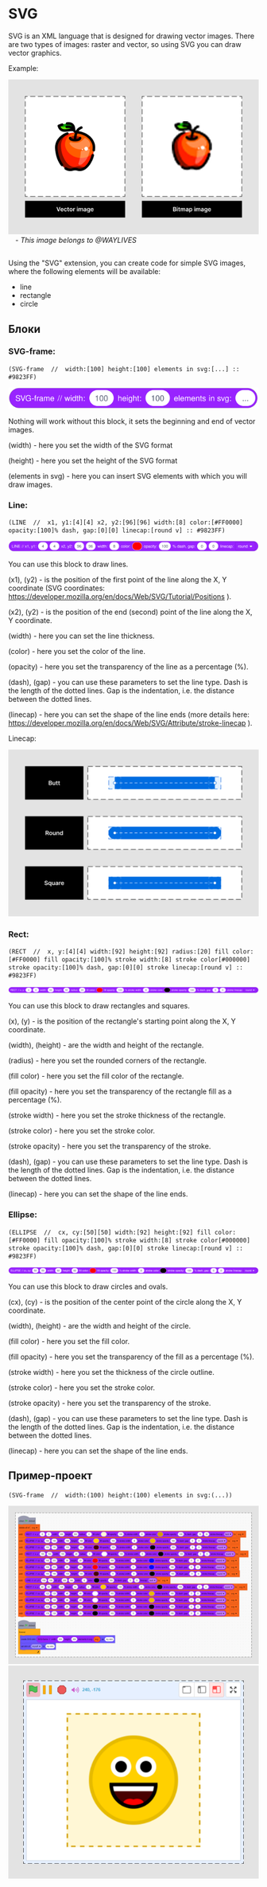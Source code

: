 # SVG

SVG is an XML language that is designed for drawing vector images. There are two types of images: raster and vector, so using SVG you can draw vector graphics.

Example:

<img src="https://github.com/WAYLIVES/my-extensions/blob/main/extensions/SVG/doc/11.png">
&emsp;<i>- This image belongs to @WAYLIVES</i>

##  

Using the "SVG" extension, you can create code for simple SVG images, where the following elements will be available:
- line
- rectangle
- circle

## Блоки
### SVG-frame:
```scratch
(SVG-frame  //  width:[100] height:[100] elements in svg:[...] :: #9823FF)
```
<img src="https://github.com/WAYLIVES/my-extensions/blob/main/extensions/SVG/doc/s1.svg">

Nothing will work without this block, it sets the beginning and end of vector images.

(width) - here you set the width of the SVG format

(height) - here you set the height of the SVG format

(elements in svg) - here you can insert SVG elements with which you will draw images.

### Line:

```scratch
(LINE  //  x1, y1:[4][4] x2, y2:[96][96] width:[8] color:[#FF0000] opacity:[100]% dash, gap:[0][0] linecap:[round v] :: #9823FF)
```
<img src="https://github.com/WAYLIVES/my-extensions/blob/main/extensions/SVG/doc/s2.svg">

You can use this block to draw lines.

(x1), (y2) - is the position of the first point of the line along the X, Y coordinate (SVG coordinates: https://developer.mozilla.org/en/docs/Web/SVG/Tutorial/Positions ).

(x2), (y2) - is the position of the end (second) point of the line along the X, Y coordinate.

(width) - here you can set the line thickness.

(color) - here you set the color of the line.

(opacity) - here you set the transparency of the line as a percentage (%).

(dash), (gap) - you can use these parameters to set the line type. Dash is the length of the dotted lines. Gap is the indentation, i.e. the distance between the dotted lines. 

(linecap) - here you can set the shape of the line ends (more details here: https://developer.mozilla.org/en/docs/Web/SVG/Attribute/stroke-linecap ).

Linecap:

<img src="https://github.com/WAYLIVES/my-extensions/blob/main/extensions/SVG/doc/14.svg">

### Rect:

```scratch
(RECT  //  x, y:[4][4] width:[92] height:[92] radius:[20] fill color:[#FF0000] fill opacity:[100]% stroke width:[8] stroke color[#000000] stroke opacity:[100]% dash, gap:[0][0] stroke linecap:[round v] :: #9823FF)
```
<img src="https://github.com/WAYLIVES/my-extensions/blob/main/extensions/SVG/doc/s3.svg">

You can use this block to draw rectangles and squares.

(x), (y) - is the position of the rectangle's starting point along the X, Y coordinate.

(width), (height) - are the width and height of the rectangle.

(radius) - here you set the rounded corners of the rectangle.

(fill color) - here you set the fill color of the rectangle.

(fill opacity) - here you set the transparency of the rectangle fill as a percentage (%).

(stroke width) - here you set the stroke thickness of the rectangle.

(stroke color) - here you set the stroke color.

(stroke opacity) - here you set the transparency of the stroke.

(dash), (gap) - you can use these parameters to set the line type. Dash is the length of the dotted lines. Gap is the indentation, i.e. the distance between the dotted lines. 

(linecap) - here you can set the shape of the line ends.

### Ellipse:

```scratch
(ELLIPSE  //  cx, cy:[50][50] width:[92] height:[92] fill color:[#FF0000] fill opacity:[100]% stroke width:[8] stroke color[#000000] stroke opacity:[100]% dash, gap:[0][0] stroke linecap:[round v] :: #9823FF)
```
<img src="https://github.com/WAYLIVES/my-extensions/blob/main/extensions/SVG/doc/s4.svg">

You can use this block to draw circles and ovals.

(cx), (cy) - is the position of the center point of the circle along the X, Y coordinate.

(width), (height) - are the width and height of the circle.

(fill color) - here you set the fill color.

(fill opacity) - here you set the transparency of the fill as a percentage (%).

(stroke width) - here you set the thickness of the circle outline.

(stroke color) - here you set the stroke color.

(stroke opacity) - here you set the transparency of the stroke.

(dash), (gap) - you can use these parameters to set the line type. Dash is the length of the dotted lines. Gap is the indentation, i.e. the distance between the dotted lines. 

(linecap) - here you can set the shape of the line ends.

## Пример-проект

```scratch
(SVG-frame  //  width:(100) height:(100) elements in svg:(...))
```

<img src="https://github.com/WAYLIVES/my-extensions/blob/main/extensions/SVG/doc/12.png">
<img src="https://github.com/WAYLIVES/my-extensions/blob/main/extensions/SVG/doc/13.png">
